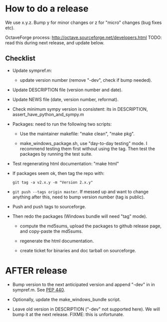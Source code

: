 How to do a release
===================

We use x.y.z.  Bump y for minor changes or z for "micro" changes (bug
fixes etc).

OctaveForge process: http://octave.sourceforge.net/developers.html
TODO: read this during next release, and update below.


Checklist
---------

  * Update sympref.m:

      - update version number (remove "-dev", check if bump needed).

  * Update DESCRIPTION file (version number and date).

  * Update NEWS file (date, version number, reformat).

  * Check minimum sympy version is consistent: its in
    DESCRIPTION, assert_have_python_and_sympy.m

  * Packages: need to run the following two scripts:

      - Use the maintainer makefile: "make clean", "make pkg".

      - make_windows_package.sh, use "day-to-day testing" mode.  I
        recommend testing them first without using the tag.  Then test
        the packages by running the test suite.

  * Test regenerating html documentation: "make html"

  * If packages seem ok, then tag the repo with:

    `git tag -a v2.x.y -m "Version 2.x.y"`

  * `git push --tags origin master`.  If messed up and want to change
    anything after this, need to bump version number (tag is public).

  * Push and push tags to sourceforge.

  * Then redo the packages (Windows bundle will need "tag" mode).

      - compute the md5sums, upload the packages to github release
        page, and copy-paste the md5sums.

      - regenerate the html documentation.

      - create ticket for binaries and doc tarball on sourceforge.



AFTER release
=============

  * Bump version to the next anticipated version and append "-dev" in
    in sympref.m.  See
    [PEP 440](https://www.python.org/dev/peps/pep-0440).

  * Optionally, update the make_windows_bundle script.

  * Leave old version in DESCRIPTION ("-dev" not supported here).  We
    will bump it at the next release.  FIXME: this is unfortunate.
